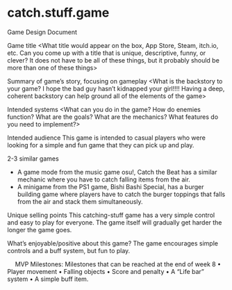 # catch.stuff.game
Game Design Document

Game title
<What title would appear on the box, App Store, Steam, itch.io, etc.  Can you come up with a title that is unique, descriptive, funny, or clever?  It does not have to be all of these things, but it probably should be more than one of these things>

Summary of game’s story, focusing on gameplay
<What is the backstory to your game?  I hope the bad guy hasn’t kidnapped your girl!!!!  Having a deep, coherent backstory can help ground all of the elements of the game>

Intended systems
<What can you do in the game?  How do enemies function?  What are the goals?  What are the mechanics?  What features do you need to implement?>

Intended audience
This game is intended to casual players who were looking for a simple and fun game that they can pick up and play.

2-3 similar games
- A game mode from the music game osu!, Catch the Beat has a similar mechanic where you have to catch falling items from the air.
- A minigame from the PS1 game, Bishi Bashi Special, has a burger building game where players have to catch the burger toppings that falls from the air and stack them simultaneously.

Unique selling points
This catching-stuff game has a very simple control and easy to play for everyone. The game itself will gradually get harder the longer the game goes.

What’s enjoyable/positive about this game?
The game encourages simple controls and a buff system, but fun to play.

 
MVP Milestones:
Milestones that can be reached at the end of week 8
•	Player movement
•	Falling objects
•	Score and penalty
•	A “Life bar” system
•	A simple buff item.
 
